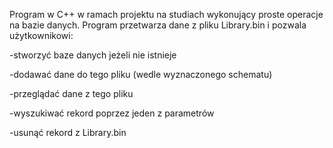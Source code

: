 Program w C++ w ramach projektu na studiach wykonujący proste operacje na bazie danych.
Program przetwarza dane z pliku Library.bin i pozwala użytkownikowi: 

  -stworzyć baze danych jeżeli nie istnieje

  -dodawać dane do tego pliku (wedle wyznaczonego schematu)
  
  -przeglądać dane z tego pliku
  
  -wyszukiwać rekord poprzez jeden z parametrów
  
  -usunąć rekord z Library.bin
